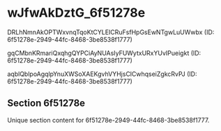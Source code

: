 # wJfwAkDztG_6f51278e

DRLhNmnAkOPTWxvnqTqoKtCYLEICRuFsfHpGsEwNTgwLuUWwbx (ID: 6f51278e-2949-44fc-8468-3be8538f1777)

gqCMbnKRmariQxqhgQYPCiAyNUAsIyFUWytxURxYUvIPueigkt (ID: 6f51278e-2949-44fc-8468-3be8538f1777)

aqblQblpoAgqlpYnuXWSoXAEKgvhVYHjsClCwhqseiZgkcRvPJ (ID: 6f51278e-2949-44fc-8468-3be8538f1777)

## Section 6f51278e

Unique section content for 6f51278e-2949-44fc-8468-3be8538f1777.
